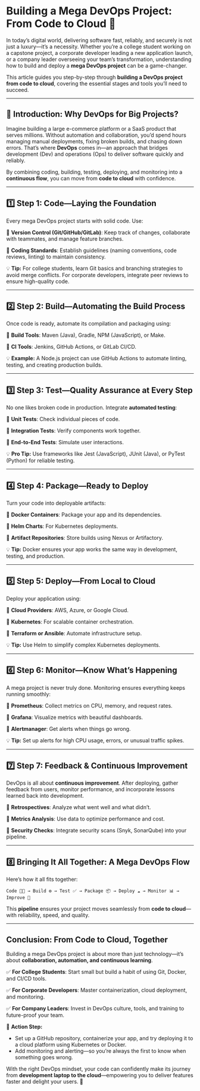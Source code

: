 # Building a Mega DevOps Project: From Code to Cloud 🚀

In today’s digital world, delivering software fast, reliably, and securely is not just a luxury—it’s a necessity. Whether you’re a college student working on a capstone project, a corporate developer leading a new application launch, or a company leader overseeing your team’s transformation, understanding how to build and deploy a **mega DevOps project** can be a game-changer.

This article guides you step-by-step through **building a DevOps project from code to cloud**, covering the essential stages and tools you’ll need to succeed.

---

## 🌟 Introduction: Why DevOps for Big Projects?

Imagine building a large e-commerce platform or a SaaS product that serves millions. Without automation and collaboration, you’d spend hours managing manual deployments, fixing broken builds, and chasing down errors. That’s where **DevOps** comes in—an approach that bridges development (Dev) and operations (Ops) to deliver software quickly and reliably.

By combining coding, building, testing, deploying, and monitoring into a **continuous flow**, you can move from **code to cloud** with confidence.

---

## 1️⃣ Step 1: Code—Laying the Foundation

Every mega DevOps project starts with solid code. Use:

🔹 **Version Control (Git/GitHub/GitLab)**: Keep track of changes, collaborate with teammates, and manage feature branches.

🔹 **Coding Standards**: Establish guidelines (naming conventions, code reviews, linting) to maintain consistency.

💡 **Tip:** For college students, learn Git basics and branching strategies to avoid merge conflicts. For corporate developers, integrate peer reviews to ensure high-quality code.

---

## 2️⃣ Step 2: Build—Automating the Build Process

Once code is ready, automate its compilation and packaging using:

🔸 **Build Tools**: Maven (Java), Gradle, NPM (JavaScript), or Make.

🔸 **CI Tools**: Jenkins, GitHub Actions, or GitLab CI/CD.

💡 **Example:** A Node.js project can use GitHub Actions to automate linting, testing, and creating production builds.

---

## 3️⃣ Step 3: Test—Quality Assurance at Every Step

No one likes broken code in production. Integrate **automated testing**:

🔹 **Unit Tests**: Check individual pieces of code.

🔹 **Integration Tests**: Verify components work together.

🔹 **End-to-End Tests**: Simulate user interactions.

💡 **Pro Tip:** Use frameworks like Jest (JavaScript), JUnit (Java), or PyTest (Python) for reliable testing.

---

## 4️⃣ Step 4: Package—Ready to Deploy

Turn your code into deployable artifacts:

🔸 **Docker Containers**: Package your app and its dependencies.

🔸 **Helm Charts**: For Kubernetes deployments.

🔸 **Artifact Repositories**: Store builds using Nexus or Artifactory.

💡 **Tip:** Docker ensures your app works the same way in development, testing, and production.

---

## 5️⃣ Step 5: Deploy—From Local to Cloud

Deploy your application using:

🔹 **Cloud Providers**: AWS, Azure, or Google Cloud.

🔹 **Kubernetes**: For scalable container orchestration.

🔹 **Terraform or Ansible**: Automate infrastructure setup.

💡 **Tip:** Use Helm to simplify complex Kubernetes deployments.

---

## 6️⃣ Step 6: Monitor—Know What’s Happening

A mega project is never truly done. Monitoring ensures everything keeps running smoothly:

🔸 **Prometheus**: Collect metrics on CPU, memory, and request rates.

🔸 **Grafana**: Visualize metrics with beautiful dashboards.

🔸 **Alertmanager**: Get alerts when things go wrong.

💡 **Tip:** Set up alerts for high CPU usage, errors, or unusual traffic spikes.

---

## 7️⃣ Step 7: Feedback & Continuous Improvement

DevOps is all about **continuous improvement**. After deploying, gather feedback from users, monitor performance, and incorporate lessons learned back into development.

🔹 **Retrospectives**: Analyze what went well and what didn’t.

🔹 **Metrics Analysis**: Use data to optimize performance and cost.

🔹 **Security Checks**: Integrate security scans (Snyk, SonarQube) into your pipeline.

---

## 8️⃣ Bringing It All Together: A Mega DevOps Flow

Here’s how it all fits together:

```
Code 🧑‍💻 → Build ⚙️ → Test ✅ → Package 📦 → Deploy ☁️ → Monitor 📊 → Improve 🔄

```

This **pipeline** ensures your project moves seamlessly from **code to cloud**—with reliability, speed, and quality.

---

## Conclusion: From Code to Cloud, Together

Building a mega DevOps project is about more than just technology—it’s about **collaboration, automation, and continuous learning**.

✅ **For College Students**: Start small but build a habit of using Git, Docker, and CI/CD tools.

✅ **For Corporate Developers**: Master containerization, cloud deployment, and monitoring.

✅ **For Company Leaders**: Invest in DevOps culture, tools, and training to future-proof your team.

📌 **Action Step:**

- Set up a GitHub repository, containerize your app, and try deploying it to a cloud platform using Kubernetes or Docker.
- Add monitoring and alerting—so you’re always the first to know when something goes wrong.

With the right DevOps mindset, your code can confidently make its journey from **development laptop to the cloud**—empowering you to deliver features faster and delight your users. 🚀